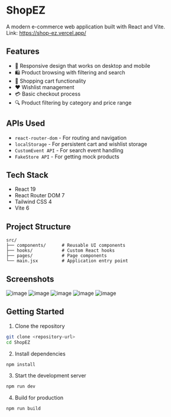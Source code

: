 # ShopEZ

A modern e-commerce web application built with React and Vite.  
Link: https://shop-ez.vercel.app/

## Features

- 📱 Responsive design that works on desktop and mobile
- 🛍️ Product browsing with filtering and search
- 🛒 Shopping cart functionality
- ❤️ Wishlist management
- 💳 Basic checkout process
- 🔍 Product filtering by category and price range

## APIs Used

- `react-router-dom` - For routing and navigation
- `localStorage` - For persistent cart and wishlist storage
- `CustomEvent API` - For search event handling
- `FakeStore API` - For getting mock products

## Tech Stack

- React 19
- React Router DOM 7
- Tailwind CSS 4
- Vite 6

## Project Structure

```
src/
├── components/      # Reusable UI components
├── hooks/           # Custom React hooks
├── pages/           # Page components
└── main.jsx         # Application entry point
```

## Screenshots
![image](https://github.com/user-attachments/assets/28608262-e645-4396-a51f-932be66ad850)
![image](https://github.com/user-attachments/assets/be43f4a9-297e-451a-8e72-1d747e77f484)
![image](https://github.com/user-attachments/assets/d8228427-807f-47be-9d19-d2f1dc014cd2)
![image](https://github.com/user-attachments/assets/31790097-2bb4-472e-aca4-f1fa10cb2bfb)
![image](https://github.com/user-attachments/assets/b9b1dabb-eb12-4c1f-8abd-f8c7307ce5cf)

## Getting Started

1. Clone the repository
```bash
git clone <repository-url>
cd ShopEZ
```

2. Install dependencies
```bash
npm install
```

3. Start the development server
```bash
npm run dev
```

4. Build for production
```bash
npm run build
```


